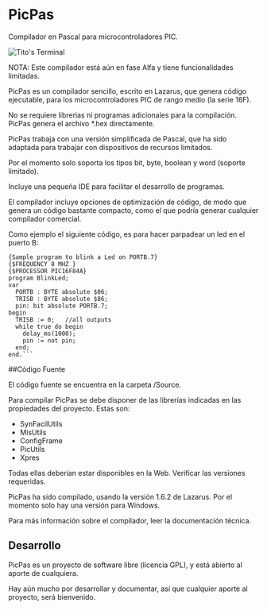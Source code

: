 PicPas
======
Compilador en Pascal para microcontroladores PIC. 

![Tito's Terminal](http://blog.pucp.edu.pe/blog/tito/wp-content/uploads/sites/610/2017/04/Sin-título.png "Título de la imagen")

NOTA: Este compilador está aún en fase Alfa y tiene funcionalidades limitadas.

PicPas es un compilador sencillo, escrito en Lazarus, que genera código ejecutable, para los microcontroladores PIC de rango medio (la serie 16F).

No se requiere librerias ni programas adicionales para la compilación. PicPas genera el archivo *.hex directamente.

PicPas trabaja con una versión simplificada de Pascal, que ha sido adaptada para trabajar con dispositivos de recursos limitados. 

Por el momento solo soporta los tipos bit, byte, boolean y word (soporte limitado). 

Incluye una pequeña IDE para facilitar el desarrollo de programas.

El compilador incluye opciones de optimización de código, de modo que genera un código bastante compacto, como el que podría generar cualquier compilador comercial.

Como ejemplo el siguiente código, es para hacer parpadear un led en el puerto B:

```
{Sample program to blink a Led on PORTB.7}
{$FREQUENCY 8 MHZ }
{$PROCESSOR PIC16F84A}
program BlinkLed;
var
  PORTB : BYTE absolute $06;
  TRISB : BYTE absolute $86;
  pin: bit absolute PORTB.7;
begin                          
  TRISB := 0;   //all outputs
  while true do begin
    delay_ms(1000);
    pin := not pin;
  end;
end.```
```

##Código Fuente

El código fuente se encuentra en la carpeta /Source.

Para compilar PicPas se debe disponer de las librerías indicadas en las propiedades del proyecto. Estas son:

* SynFacilUtils
* MisUtils
* ConfigFrame 
* PicUtils 
* Xpres 

Todas ellas deberían estar disponibles en la Web. Verificar las versiones requeridas.

PicPas ha sido compilado, usando la versión 1.6.2 de Lazarus. Por el momento solo hay una versión para Windows.

Para más información sobre el compilador, leer la documentación técnica.

## Desarrollo

PicPas es un proyecto de software libre (licencia GPL), y está abierto al aporte de cualquiera. 

Hay aún mucho por desarrollar y documentar, así que cualquier aporte al proyecto, será bienvenido.